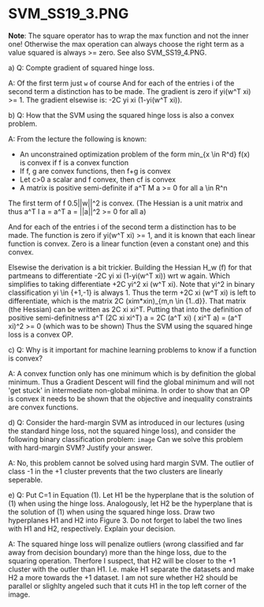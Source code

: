 # SVM_SS19_3.PNG 

**Note**: The square operator has to wrap the max function and not the inner one! Otherwise the max operation can always choose the right term as a value squared is always >= zero. See also  SVM_SS19_4.PNG. 

a) Q: Compte gradient of squared hinge loss.

A: Of the first term just `w` of course
And for each of the entries i of the second term a distinction has to be made.
The gradient is zero if yi(w^T xi) >= 1.
The gradient elsewise is: -2C yi xi (1-yi(w^T xi)).

b) Q: How that the SVM using the squared hinge loss is also a convex problem.

A: From the lecture the following is known:
- An unconstrained optimization problem of the form min_{x \in R^d} f(x) is convex if f is a convex function
- If f, g are convex functions, then f+g is convex
- Let c>0 a scalar and f convex, then cf is convex
- A matrix is positive semi-definite if a^T M a >= 0 for all a \in R^n

The first term of f 0.5||w||^2 is convex. (The Hessian is a unit matrix and thus  a^T I a = a^T a = ||a||^2 >= 0 for all a)

And for each of the entries i of the second term a distinction has to be made.
The function is zero if yi(w^T xi) >= 1, and it is known that each linear function is convex. Zero is a linear function (even a constant one) and this convex.

Elsewise the derivation is a bit trickier.
Building the Hessian H_w (f) for that partmeans to differentiate -2C yi xi (1-yi(w^T xi)) wrt w again.
Which simplifies to taking differentiate +2C yi^2 xi (w^T xi). 
Note that yi^2 in binary classification yi \in {+1,-1} is always 1.
Thus the term +2C xi (w^T xi) is left to differentiate, which is the matrix 2C (xim*xin)_{m,n \in {1..d}}.
That matrix (the Hessian) can be written as 2C xi xi^T.
Putting that into the definition of positive semi-definitness a^T (2C xi xi^T) a = 2C (a^T xi) ( xi^T a) = (a^T xi)^2 >= 0 (which was to be shown)
Thus the SVM using the squared hinge loss is a convex OP.

c) Q: Why is it important for machine learning problems to know if a function is convex?

A: A convex function only has one minimum which is by definition the global minimum.
Thus a Gradient Descent will find the global minimum and will not 'get stuck' in intermediate non-global miinima.
In order to show that an OP is convex it needs to be shown that the objective and inequality constraints are convex functions.

d) Q: Consider the hard-margin SVM as introduced in our lectures (using the standard hinge loss, not the squared hinge loss), and consider the following binary classification problem:
`image` Can we solve this problem with hard-margin SVM? Justify your answer.

A: No, this problem cannot be solved using hard margin SVM. The outlier of class -1 in the +1 cluster prevents that the two clusters are linearly seperable.
  
e) Q:  Put C=1 in Equation (1). Let H1 be the hyperplane that is the solution
of (1) when using the hinge loss. Analogously, let H2 be the hyperplane that is the
solution of (1) when using the squared hinge loss. Draw two hyperplanes H1 and
H2 into Figure 3. Do not forget to label the two lines with H1 and H2, respectively.
Explain your decision.

A: The squared hinge loss will penalize outliers (wrong classified and far away from decision boundary) more than the hinge loss, due to the squaring operation.
Therfore I suspect, that H2 will be closer to the +1 cluster with the outler than H1. I.e. make H1 separate the datasets and make H2 a more towards the +1 dataset.
I am not sure whether H2 should be parallel or slighlty angeled such that it cuts H1 in the top left corner of the image.

